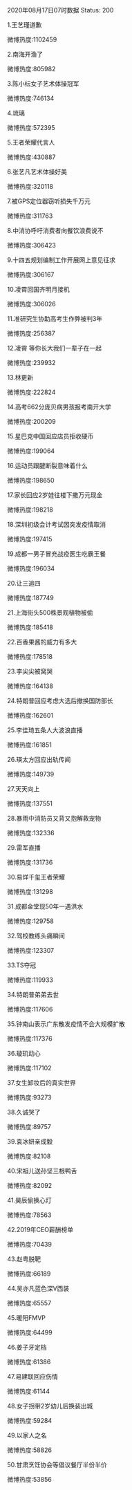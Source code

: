 2020年08月17日07时数据
Status: 200

1.王艺瑾道歉

微博热度:1102459

2.南海开渔了

微博热度:805982

3.陈小纭女子艺术体操冠军

微博热度:746134

4.琉璃

微博热度:572395

5.王者荣耀代言人

微博热度:430887

6.张艺凡艺术体操好美

微博热度:320118

7.被GPS定位器窃听损失千万元

微博热度:311763

8.中消协呼吁消费者向餐饮浪费说不

微博热度:306423

9.十四五规划编制工作开展网上意见征求

微博热度:306167

10.凌霄回国齐明月接机

微博热度:306026

11.准研究生协助高考生作弊被判3年

微博热度:256387

12.凌霄 等你长大我们一辈子在一起

微博热度:239932

13.林更新

微博热度:222824

14.高考662分庞贝病男孩报考南开大学

微博热度:200209

15.星巴克中国回应店员拒收硬币

微博热度:199064

16.运动员跟腱断裂意味着什么

微博热度:198650

17.家长回应2岁娃往楼下撒万元现金

微博热度:198218

18.深圳初级会计考试因突发疫情取消

微博热度:197415

19.成都一男子冒充战疫医生吃霸王餐

微博热度:196034

20.让三追四

微博热度:187749

21.上海街头500株景观植物被偷

微博热度:185418

22.百香果酱的威力有多大

微博热度:178518

23.李尖尖被窝哭

微博热度:164138

24.特朗普回应考虑大选后撤换国防部长

微博热度:162601

25.李佳琦五条人大波浪直播

微博热度:161851

26.瑛太方回应出轨传闻

微博热度:149739

27.天天向上

微博热度:137551

28.暴雨中消防员又背又抱解救宠物

微博热度:132336

29.雷军直播

微博热度:131736

30.易烊千玺王者荣耀

微博热度:131298

31.成都金堂现50年一遇洪水

微博热度:129758

32.驾校教练头痛瞬间

微博热度:123307

33.TS夺冠

微博热度:119933

34.特朗普弟弟去世

微博热度:117606

35.钟南山表示广东散发疫情不会大规模扩散

微博热度:117376

36.璇玑动心

微博热度:117102

37.女生卸妆后的真实世界

微博热度:93273

38.久诚哭了

微博热度:89757

39.袁冰妍亲成毅

微博热度:82108

40.宋祖儿送孙坚三根鸭舌

微博热度:82092

41.昊辰偷换心灯

微博热度:78563

42.2019年CEO薪酬榜单

微博热度:70439

43.赵粤脱靶

微博热度:66189

44.吴亦凡蓝色深V西装

微博热度:65557

45.暖阳FMVP

微博热度:64499

46.姜子牙定档

微博热度:61386

47.易建联回应伤情

微博热度:61144

48.女子拐带2岁幼儿后换装出城

微博热度:59284

49.以家人之名

微博热度:58826

50.甘肃烹饪协会等倡议餐厅半份半价

微博热度:53856

